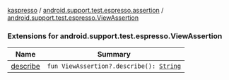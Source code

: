 [kaspresso](../../index.md) / [android.support.test.espresso.assertion](../index.md) / [android.support.test.espresso.ViewAssertion](./index.md)

### Extensions for android.support.test.espresso.ViewAssertion

| Name | Summary |
|---|---|
| [describe](describe.md) | `fun ViewAssertion?.describe(): `[`String`](https://kotlinlang.org/api/latest/jvm/stdlib/kotlin/-string/index.html) |
